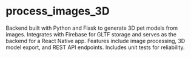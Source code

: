 # process_images_3D
Backend built with Python and Flask to generate 3D pet models from images. Integrates with Firebase for GLTF storage and serves as the backend for a React Native app. Features include image processing, 3D model export, and REST API endpoints. Includes unit tests for reliability.
